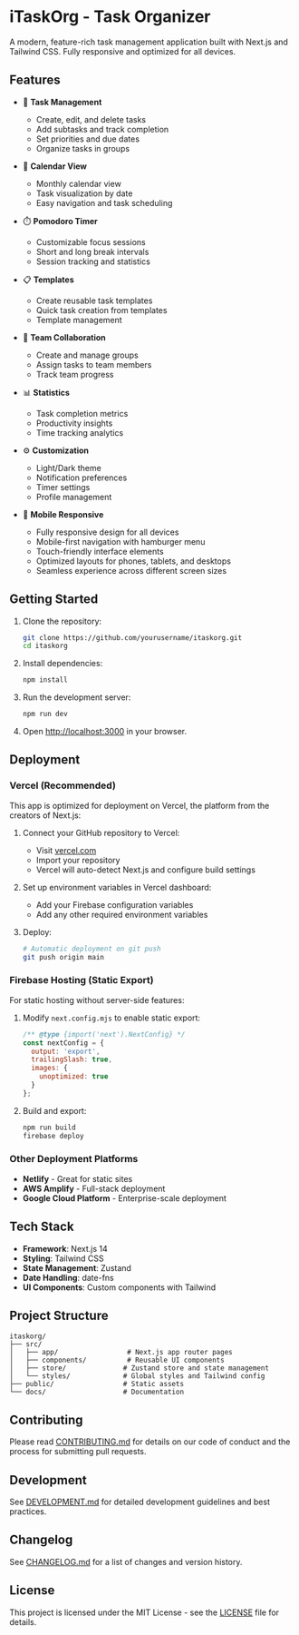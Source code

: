 # iTaskOrg - Task Organizer

A modern, feature-rich task management application built with Next.js and Tailwind CSS. Fully responsive and optimized for all devices.

## Features

- 📝 **Task Management**
  - Create, edit, and delete tasks
  - Add subtasks and track completion
  - Set priorities and due dates
  - Organize tasks in groups

- 📅 **Calendar View**
  - Monthly calendar view
  - Task visualization by date
  - Easy navigation and task scheduling

- ⏱️ **Pomodoro Timer**
  - Customizable focus sessions
  - Short and long break intervals
  - Session tracking and statistics

- 📋 **Templates**
  - Create reusable task templates
  - Quick task creation from templates
  - Template management

- 👥 **Team Collaboration**
  - Create and manage groups
  - Assign tasks to team members
  - Track team progress

- 📊 **Statistics**
  - Task completion metrics
  - Productivity insights
  - Time tracking analytics

- ⚙️ **Customization**
  - Light/Dark theme
  - Notification preferences
  - Timer settings
  - Profile management

- 📱 **Mobile Responsive**
  - Fully responsive design for all devices
  - Mobile-first navigation with hamburger menu
  - Touch-friendly interface elements
  - Optimized layouts for phones, tablets, and desktops
  - Seamless experience across different screen sizes

## Getting Started

1. Clone the repository:
   ```bash
   git clone https://github.com/yourusername/itaskorg.git
   cd itaskorg
   ```

2. Install dependencies:
   ```bash
   npm install
   ```

3. Run the development server:
   ```bash
   npm run dev
   ```

4. Open [http://localhost:3000](http://localhost:3000) in your browser.

## Deployment

### Vercel (Recommended)

This app is optimized for deployment on Vercel, the platform from the creators of Next.js:

1. Connect your GitHub repository to Vercel:
   - Visit [vercel.com](https://vercel.com)
   - Import your repository
   - Vercel will auto-detect Next.js and configure build settings

2. Set up environment variables in Vercel dashboard:
   - Add your Firebase configuration variables
   - Add any other required environment variables

3. Deploy:
   ```bash
   # Automatic deployment on git push
   git push origin main
   ```

### Firebase Hosting (Static Export)

For static hosting without server-side features:

1. Modify `next.config.mjs` to enable static export:
   ```javascript
   /** @type {import('next').NextConfig} */
   const nextConfig = {
     output: 'export',
     trailingSlash: true,
     images: {
       unoptimized: true
     }
   };
   ```

2. Build and export:
   ```bash
   npm run build
   firebase deploy
   ```

### Other Deployment Platforms

- **Netlify** - Great for static sites
- **AWS Amplify** - Full-stack deployment
- **Google Cloud Platform** - Enterprise-scale deployment

## Tech Stack

- **Framework**: Next.js 14
- **Styling**: Tailwind CSS
- **State Management**: Zustand
- **Date Handling**: date-fns
- **UI Components**: Custom components with Tailwind

## Project Structure

```
itaskorg/
├── src/
│   ├── app/                 # Next.js app router pages
│   ├── components/          # Reusable UI components
│   ├── store/              # Zustand store and state management
│   └── styles/             # Global styles and Tailwind config
├── public/                 # Static assets
└── docs/                   # Documentation
```

## Contributing

Please read [CONTRIBUTING.md](CONTRIBUTING.md) for details on our code of conduct and the process for submitting pull requests.

## Development

See [DEVELOPMENT.md](DEVELOPMENT.md) for detailed development guidelines and best practices.

## Changelog

See [CHANGELOG.md](CHANGELOG.md) for a list of changes and version history.

## License

This project is licensed under the MIT License - see the [LICENSE](LICENSE) file for details.
